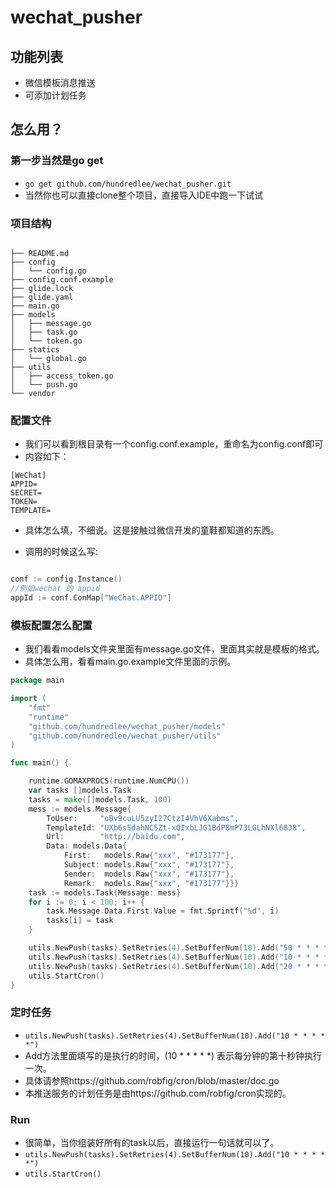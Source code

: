 # wechat_pusher

## 功能列表
- 微信模板消息推送
- 可添加计划任务

## 怎么用？
### 第一步当然是go get
- `go get github.com/hundredlee/wechat_pusher.git`
- 当然你也可以直接clone整个项目，直接导入IDE中跑一下试试

### 项目结构

```

├── README.md
├── config
│   └── config.go
├── config.conf.example
├── glide.lock
├── glide.yaml
├── main.go
├── models
│   ├── message.go
│   ├── task.go
│   └── token.go
├── statics
│   └── global.go
├── utils
│   ├── access_token.go
│   └── push.go
└── vendor

```

### 配置文件
-  我们可以看到根目录有一个config.conf.example，重命名为config.conf即可
- 内容如下：

```
[WeChat]
APPID=
SECRET=
TOKEN=
TEMPLATE=

```

- 具体怎么填，不细说。这是接触过微信开发的童鞋都知道的东西。

- 调用的时候这么写:

```Go

conf := config.Instance()
//例如wechat 的 appid
appId := conf.ConMap["WeChat.APPID"]

```


### 模板配置怎么配置
- 我们看看models文件夹里面有message.go文件，里面其实就是模板的格式。
- 具体怎么用，看看main.go.example文件里面的示例。

```Go
package main

import (
	"fmt"
	"runtime"
	"github.com/hundredlee/wechat_pusher/models"
	"github.com/hundredlee/wechat_pusher/utils"
)

func main() {

	runtime.GOMAXPROCS(runtime.NumCPU())
	var tasks []models.Task
	tasks = make([]models.Task, 100)
	mess := models.Message{
		ToUser:     "oBv9cuLU5zyI27CtzI4VhV6Xabms",
		TemplateId: "UXb6s5dahNC5Zt-xQIxbLJG1BdP8mP73LGLhNXl68J8",
		Url:        "http://baidu.com",
		Data: models.Data{
			First:   models.Raw{"xxx", "#173177"},
			Subject: models.Raw{"xxx", "#173177"},
			Sender:  models.Raw{"xxx", "#173177"},
			Remark:  models.Raw{"xxx", "#173177"}}}
	task := models.Task{Message: mess}
	for i := 0; i < 100; i++ {
		task.Message.Data.First.Value = fmt.Sprintf("%d", i)
		tasks[i] = task
	}

	utils.NewPush(tasks).SetRetries(4).SetBufferNum(10).Add("50 * * * * *")
	utils.NewPush(tasks).SetRetries(4).SetBufferNum(10).Add("10 * * * * *")
	utils.NewPush(tasks).SetRetries(4).SetBufferNum(10).Add("20 * * * * *")
	utils.StartCron()
}


```

### 定时任务

- `utils.NewPush(tasks).SetRetries(4).SetBufferNum(10).Add("10 * * * * *")`
- Add方法里面填写的是执行的时间，(10 * * * * *) 表示每分钟的第十秒钟执行一次。
- 具体请参照https://github.com/robfig/cron/blob/master/doc.go
- 本推送服务的计划任务是由https://github.com/robfig/cron实现的。

### Run
- 很简单，当你组装好所有的task以后，直接运行一句话就可以了。
- `utils.NewPush(tasks).SetRetries(4).SetBufferNum(10).Add("10 * * * * *")`
- `utils.StartCron()`
